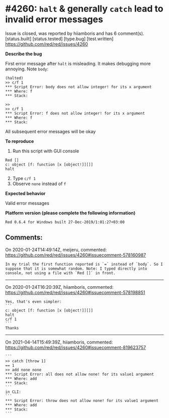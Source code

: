 
#4260: `halt` & generally `catch` lead to invalid error messages
================================================================================
Issue is closed, was reported by hiiamboris and has 6 comment(s).
[status.built] [status.tested] [type.bug] [test.written]
<https://github.com/red/red/issues/4260>

**Describe the bug**

First error message after `halt` is misleading. It makes debugging more annoying.
Note `body`:
```
(halted)
>> c/f 1
*** Script Error: body does not allow integer! for its x argument
*** Where: f
*** Stack:

>>
>> c/f 1
*** Script Error: f does not allow integer! for its x argument
*** Where: f
*** Stack:
```

All subsequent error messages will be okay

**To reproduce**

1. Run this script with GUI console
```
Red []
c: object [f: function [x [object!]][]]
halt
```
2. Type `c/f 1`
3. Observe `none` instead of `f`

**Expected behavior**

Valid error messages

**Platform version (please complete the following information)**
```
Red 0.6.4 for Windows built 27-Dec-2019/1:01:27+03:00
```



Comments:
--------------------------------------------------------------------------------

On 2020-01-24T14:49:14Z, meijeru, commented:
<https://github.com/red/red/issues/4260#issuecomment-578160987>

    In my trial the first function reported is `=` instead of `body`. So I suppose that it is somewhat random. Note: I typed directly into console, not using a file with `Red []` in front.

--------------------------------------------------------------------------------

On 2020-01-24T16:20:39Z, hiiamboris, commented:
<https://github.com/red/red/issues/4260#issuecomment-578198851>

    Yes, that's even simpler:
    ```
    c: object [f: function [x [object!]][]]
    halt
    c/f 1
    ```
    Thanks

--------------------------------------------------------------------------------

On 2021-04-14T15:49:39Z, hiiamboris, commented:
<https://github.com/red/red/issues/4260#issuecomment-819623757>

    ```
    >> catch [throw 1]
    == 1
    >> add none none
    *** Script Error: all does not allow none! for its value1 argument
    *** Where: add
    *** Stack:  
    ```
    in CLI:
    ```
    *** Script Error: throw does not allow none! for its value1 argument
    *** Where: add
    *** Stack:
    ```

